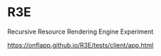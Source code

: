 # R3E
Recursive Resource Rendering Engine Experiment

https://onflapp.github.io/R3E/tests/client/app.html
